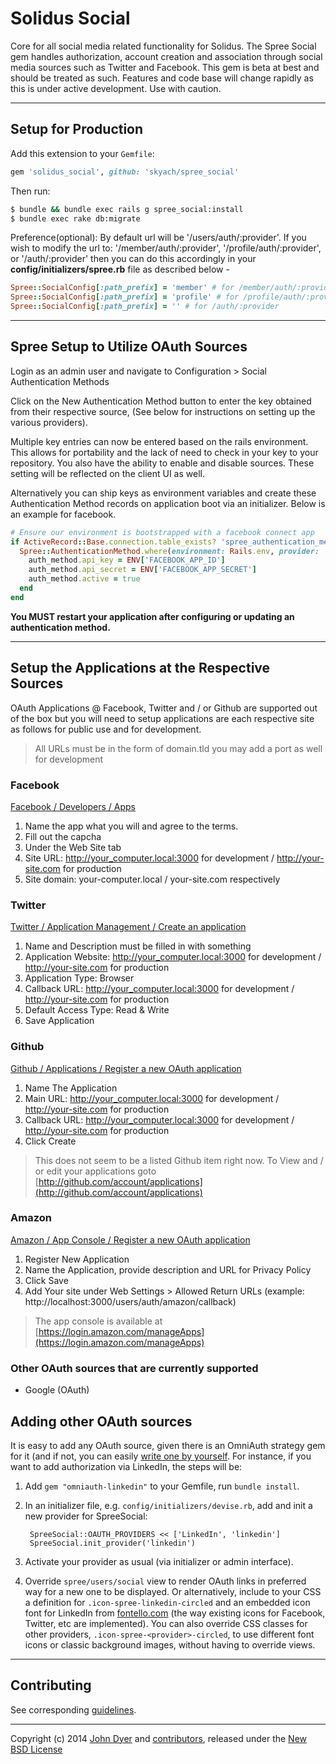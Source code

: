 # Solidus Social

Core for all social media related functionality for Solidus.
The Spree Social gem handles authorization, account creation and association through social media sources such as Twitter and Facebook.
This gem is beta at best and should be treated as such.
Features and code base will change rapidly as this is under active development.
Use with caution.

---

## Setup for Production

Add this extension to your `Gemfile`:
```ruby
gem 'solidus_social', github: 'skyach/spree_social'
```

Then run:
```sh
$ bundle && bundle exec rails g spree_social:install
$ bundle exec rake db:migrate
```

Preference(optional): By default url will be '/users/auth/:provider'. If you wish to modify the url to: '/member/auth/:provider', '/profile/auth/:provider', or '/auth/:provider' then you can do this accordingly in your **config/initializers/spree.rb** file as described below -

```ruby
Spree::SocialConfig[:path_prefix] = 'member' # for /member/auth/:provider
Spree::SocialConfig[:path_prefix] = 'profile' # for /profile/auth/:provider
Spree::SocialConfig[:path_prefix] = '' # for /auth/:provider
```

---

## Spree Setup to Utilize OAuth Sources

Login as an admin user and navigate to Configuration > Social Authentication Methods

Click on the New Authentication Method button to enter the key obtained from their respective source, (See below for instructions on setting up the various providers).

Multiple key entries can now be entered based on the rails environment. This allows for portability and the lack of need to check in your key to your repository. You also have the ability to enable and disable sources. These setting will be reflected on the client UI as well.

Alternatively you can ship keys as environment variables and create these Authentication Method records on application boot via an initializer. Below is an example for facebook.

```ruby
# Ensure our environment is bootstrapped with a facebook connect app
if ActiveRecord::Base.connection.table_exists? 'spree_authentication_methods'
  Spree::AuthenticationMethod.where(environment: Rails.env, provider: 'facebook').first_or_create do |auth_method|
    auth_method.api_key = ENV['FACEBOOK_APP_ID']
    auth_method.api_secret = ENV['FACEBOOK_APP_SECRET']
    auth_method.active = true
  end
end
```

**You MUST restart your application after configuring or updating an authentication method.**

---

## Setup the Applications at the Respective Sources

OAuth Applications @ Facebook, Twitter and / or Github are supported out of the box but you will need to setup applications are each respective site as follows for public use and for development.

> All URLs must be in the form of domain.tld you may add a port as well for development

### Facebook

[Facebook / Developers / Apps][2]

1. Name the app what you will and agree to the terms.
2. Fill out the capcha
3. Under the Web Site tab
4. Site URL: http://your_computer.local:3000 for development / http://your-site.com for production
5. Site domain: your-computer.local / your-site.com respectively

### Twitter

[Twitter / Application Management / Create an application][3]

1. Name and Description must be filled in with something
2. Application Website: http://your_computer.local:3000 for development / http://your-site.com for production
3. Application Type: Browser
4. Callback URL: http://your_computer.local:3000 for development / http://your-site.com for production
5. Default Access Type: Read & Write
6. Save Application

### Github

[Github / Applications / Register a new OAuth application][4]

1. Name The Application
2. Main URL: http://your_computer.local:3000 for development / http://your-site.com for production
3. Callback URL: http://your_computer.local:3000 for development / http://your-site.com for production
4. Click Create

> This does not seem to be a listed Github item right now. To View and / or edit your applications goto [http://github.com/account/applications](http://github.com/account/applications)

### Amazon

[Amazon / App Console / Register a new OAuth application][10]

1. Register New Application
2. Name the Application, provide description and URL for Privacy Policy
3. Click Save
4. Add Your site under Web Settings > Allowed Return URLs (example: http://localhost:3000/users/auth/amazon/callback)

> The app console is available at [https://login.amazon.com/manageApps](https://login.amazon.com/manageApps)

### Other OAuth sources that are currently supported

* Google (OAuth)

## Adding other OAuth sources

It is easy to add any OAuth source, given there is an OmniAuth strategy gem for it (and if not, you can easily [write one by yourself](https://github.com/intridea/omniauth/wiki/Strategy-Contribution-Guide). For instance, if you want to add authorization via LinkedIn, the steps will be:

1. Add `gem "omniauth-linkedin"` to your Gemfile, run `bundle install`.
2. In an initializer file, e.g. `config/initializers/devise.rb`, add and init a new provider for SpreeSocial:

        SpreeSocial::OAUTH_PROVIDERS << ['LinkedIn', 'linkedin']
        SpreeSocial.init_provider('linkedin')

3. Activate your provider as usual (via initializer or admin interface).
4. Override `spree/users/social` view to render OAuth links in preferred way for a new one to be displayed. Or alternatively, include to your CSS a definition for `.icon-spree-linkedin-circled` and an embedded icon font for LinkedIn from [fontello.com](http://fontello.com/) (the way existing icons for Facebook, Twitter, etc are implemented). You can also override CSS classes for other providers, `.icon-spree-<provider>-circled`, to use different font icons or classic background images, without having to override views.

---

## Contributing

See corresponding [guidelines][11].

---

Copyright (c) 2014 [John Dyer][7] and [contributors][8], released under the [New BSD License][9]

[1]: https://github.com/spree/spree
[2]: https://developers.facebook.com/apps/?action=create
[3]: https://apps.twitter.com/app/new
[4]: https://github.com/settings/applications/new
[5]: http://www.fsf.org/licensing/essays/free-sw.html
[6]: https://github.com/spree-contrib/spree_social/issues
[7]: https://github.com/LBRapid
[8]: https://github.com/spree-contrib/spree_social/graphs/contributors
[9]: https://github.com/spree-contrib/spree_social/blob/master/LICENSE.md
[10]: https://login.amazon.com/manageApps
[11]: https://github.com/spree-contrib/spree_social/blob/master/CONTRIBUTING.md
